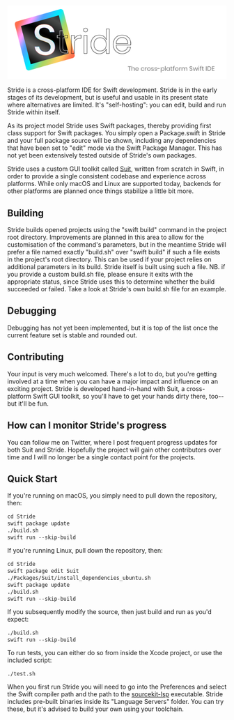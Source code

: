 ![alt text](./stride_banner.png "Stride: a cross platform Swift IDE")

Stride is a cross-platform IDE for Swift development.  Stride is in the early stages of its development, but is useful and usable in its present state where alternatives are limited.  It's "self-hosting": you can edit, build and run Stride within itself.

As its project model Stride uses Swift packages, thereby providing first class support for Swift packages.  You simply open a Package.swift in Stride and your full package source will be shown, including any dependencies that have been set to "edit" mode via the Swift Package Manager.  This has not yet been extensively tested outside of Stride's own packages.

Stride uses a custom GUI toolkit called [Suit](https://github.com/pmacro/Suit), written from scratch in Swift, in order to provide a single consistent codebase and experience across platforms.  While only macOS and Linux are supported today, backends for other platforms are planned once things stabilize a little bit more.

## Building

Stride builds opened projects using the "swift build" command in the project root directory.  Improvements are planned in this area to allow for the customisation of the command's parameters, but in the meantime Stride will prefer a file named exactly "build.sh" over "swift build" if such a file exists in the project's root directory. This can be used if your project relies on additional parameters in its build.  Stride itself is built using such a file.  NB. if you provide a custom build.sh file, please ensure it exits with the appropriate status, since Stride uses this to determine whether the build succeeded or failed.  Take a look at Stride's own build.sh file for an example.

## Debugging

Debugging has not yet been implemented, but it is top of the list once the current feature set is stable and rounded out.

## Contributing

Your input is very much welcomed.  There's a lot to do, but you're getting involved at a time when you can have a major impact and influence on an exciting project.  Stride is developed hand-in-hand with Suit, a cross-platform Swift GUI toolkit, so you'll have to get your hands dirty there, too--but it'll be fun.

## How can I monitor Stride's progress

You can follow me on Twitter, where I post frequent progress updates for both Suit and Stride.  Hopefully the project will gain other contributors over time and I will no longer be a single contact point for the projects.

## Quick Start

If you're running on macOS, you simply need to pull down the repository, then:

    cd Stride
    swift package update
    ./build.sh
    swift run --skip-build

If you're running Linux, pull down the repository, then:

    cd Stride
    swift package edit Suit
    ./Packages/Suit/install_dependencies_ubuntu.sh
    swift package update
    ./build.sh
    swift run --skip-build

If you subsequently modify the source, then just build and run as you'd expect:

    ./build.sh
    swift run --skip-build
    
To run tests, you can either do so from inside the Xcode project, or use the included script:

    ./test.sh

When you first run Stride you will need to go into the Preferences and select the Swift compiler path and the path to the [sourcekit-lsp](https://github.com/apple/sourcekit-lsp) executable.  Stride includes pre-built binaries inside its "Language Servers" folder.  You can try these, but it's advised to build your own using your toolchain.